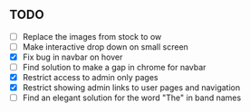 ## TODO
- [ ] Replace the images from stock to ow
- [ ] Make interactive drop down on small screen
- [x] Fix bug in navbar on hover
- [ ] Find solution to make a gap in chrome for navbar
- [x] Restrict access to admin only pages
- [x] Restrict showing admin links to user pages and navigation
- [ ] Find an elegant solution for the word "The" in band names